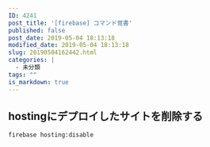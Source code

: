 ```yaml
---
ID: 4241
post_title: '[firebase] コマンド覚書'
published: false
post_date: 2019-05-04 18:13:18
modified_date: 2019-05-04 18:13:18
slug: 20190504162442.html
categories: |
  - 未分類
tags: ""
is_markdown: true
---
```


## hostingにデプロイしたサイトを削除する

```
firebase hosting:disable
```